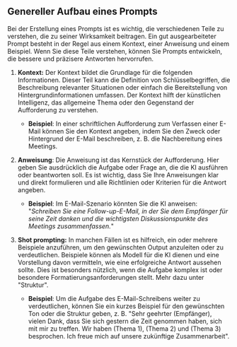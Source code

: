 ## Genereller Aufbau eines Prompts
Bei der Erstellung eines Prompts ist es wichtig, die verschiedenen Teile zu verstehen, die zu seiner Wirksamkeit beitragen. Ein gut ausgearbeiteter Prompt besteht in der Regel aus einem Kontext, einer Anweisung und einem Beispiel. Wenn Sie diese Teile verstehen, können Sie Prompts entwickeln, die bessere und präzisere Antworten hervorrufen.

1. **Kontext:** Der Kontext bildet die Grundlage für die folgenden Informationen. Dieser Teil kann die Definition von Schlüsselbegriffen, die Beschreibung relevanter Situationen oder einfach die Bereitstellung von Hintergrundinformationen umfassen. Der Kontext hilft der künstlichen Intelligenz, das allgemeine Thema oder den Gegenstand der Aufforderung zu verstehen.

	- **Beispiel**: In einer schriftlichen Aufforderung zum Verfassen einer E-Mail können Sie den Kontext angeben, indem Sie den Zweck oder Hintergrund der E-Mail beschreiben, z. B. die Nachbereitung eines Meetings.

3. **Anweisung**: Die Anweisung ist das Kernstück der Aufforderung. Hier geben Sie ausdrücklich die Aufgabe oder Frage an, die die KI ausführen oder beantworten soll. Es ist wichtig, dass Sie Ihre Anweisungen klar und direkt formulieren und alle Richtlinien oder Kriterien für die Antwort angeben.

	- **Beispiel**: Im E-Mail-Szenario könnten Sie die KI anweisen: "*Schreiben Sie eine Follow-up-E-Mail, in der Sie dem Empfänger für seine Zeit danken und die wichtigsten Diskussionspunkte des Meetings zusammenfassen.*"

4. **Shot prompting:** In manchen Fällen ist es hilfreich, ein oder mehrere Beispiele anzuführen, um den gewünschten Output anzuleiten oder zu verdeutlichen. Beispiele können als Modell für die KI dienen und eine Vorstellung davon vermitteln, wie eine erfolgreiche Antwort aussehen sollte. Dies ist besonders nützlich, wenn die Aufgabe komplex ist oder besondere Formatierungsanforderungen stellt. Mehr dazu unter "Struktur".

	- **Beispiel**: Um die Aufgabe des E-Mail-Schreibens weiter zu verdeutlichen, können Sie ein kurzes Beispiel für den gewünschten Ton oder die Struktur geben, z. B. "Sehr geehrter (Empfänger), vielen Dank, dass Sie sich gestern die Zeit genommen haben, sich mit mir zu treffen. Wir haben (Thema 1), (Thema 2) und (Thema 3) besprochen. Ich freue mich auf unsere zukünftige Zusammenarbeit".